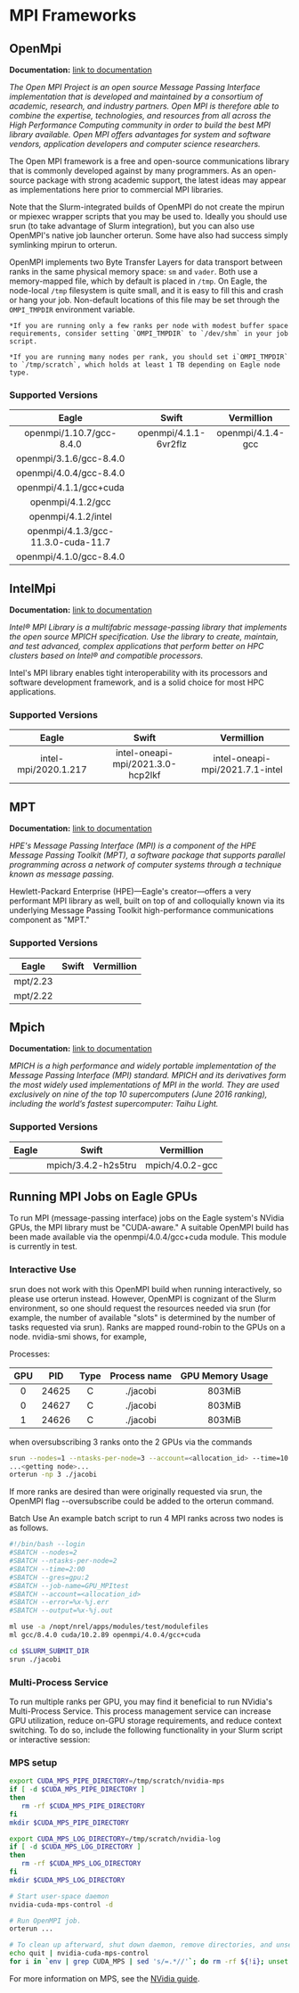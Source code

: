 # MPI Frameworks


## OpenMpi

**Documentation:** [ link to documentation](https://www.open-mpi.org)

*The Open MPI Project is an open source Message Passing Interface implementation that is developed and maintained by a consortium of academic, research, and industry partners. Open MPI is therefore able to combine the expertise, technologies, and resources from all across the High Performance Computing community in order to build the best MPI library available. Open MPI offers advantages for system and software vendors, application developers and computer science researchers.*

The Open MPI framework is a free and open-source communications library that is commonly developed against by many programmers. As an open-source package with strong academic support, the latest ideas may appear as implementations here prior to commercial MPI libraries.

Note that the Slurm-integrated builds of OpenMPI do not create the mpirun or mpiexec wrapper scripts that you may be used to. Ideally you should use srun (to take advantage of Slurm integration), but you can also use OpenMPI's native job launcher orterun. Some have also had success simply symlinking mpirun to orterun.

OpenMPI implements two Byte Transfer Layers for data transport between ranks in the same physical memory space: `sm` and `vader`. 
Both use a memory-mapped file, which by default is placed in `/tmp`. 
On Eagle, the node-local `/tmp` filesystem is quite small, and it is easy to fill this and crash or hang your job. 
Non-default locations of this file may be set through the `OMPI_TMPDIR` environment variable.

    *If you are running only a few ranks per node with modest buffer space requirements, consider setting `OMPI_TMPDIR` to `/dev/shm` in your job script.

    *If you are running many nodes per rank, you should set i`OMPI_TMPDIR` to `/tmp/scratch`, which holds at least 1 TB depending on Eagle node type.


### Supported Versions

| Eagle                                | Swift          | Vermillion |
|:------------------------------------:|:--------------:|:----------------:|
openmpi/1.10.7/gcc-8.4.0               |openmpi/4.1.1-6vr2flz |openmpi/4.1.4-gcc |   
openmpi/3.1.6/gcc-8.4.0                |                |                  |
openmpi/4.0.4/gcc-8.4.0                |                |                  |
openmpi/4.1.1/gcc+cuda                 |||
openmpi/4.1.2/gcc                      |||
openmpi/4.1.2/intel                    |||
openmpi/4.1.3/gcc-11.3.0-cuda-11.7     |||
openmpi/4.1.0/gcc-8.4.0                |||


## IntelMpi
**Documentation:** [ link to documentation](https://www.intel.com/content/www/us/en/developer/tools/oneapi/mpi-library.html)

*Intel® MPI Library is a multifabric message-passing library that implements the open source MPICH specification. Use the library to create, maintain, and test advanced, complex applications that perform better on HPC clusters based on Intel® and compatible processors.*

Intel's MPI library enables tight interoperability with its processors and software development framework, and is a solid choice for most HPC applications.

### Supported Versions

| Eagle                                | Swift          | Vermillion |
|:------------------------------------:|:--------------:|:----------------:|
|intel-mpi/2020.1.217                  |intel-oneapi-mpi/2021.3.0-hcp2lkf  |intel-oneapi-mpi/2021.7.1-intel |   


## MPT
**Documentation:** [ link to documentation](https://support.hpe.com/hpesc/public/docDisplay?docId=a00105727en_us&docLocale=en_US)

*HPE's Message Passing Interface (MPI) is a component of the HPE Message Passing Toolkit (MPT), a software package that supports parallel programming across a network of computer systems through a technique known as message passing.*

Hewlett-Packard Enterprise (HPE)—Eagle's creator—offers a very performant MPI library as well, built on top of and colloquially known via its underlying Message Passing Toolkit high-performance communications component as "MPT."
### Supported Versions

| Eagle                                | Swift          | Vermillion |
|:------------------------------------:|:--------------:|:----------------:|
|mpt/2.23                              |                |                  |   
|mpt/2.22                              |                |                  |


## Mpich
**Documentation:** [ link to documentation](https://www.mpich.org)

*MPICH is a high performance and widely portable implementation of the Message Passing Interface (MPI) standard. 
MPICH and its derivatives form the most widely used implementations of MPI in the world. They are used exclusively on nine of the top 10 supercomputers (June 2016 ranking), including the world’s fastest supercomputer: Taihu Light.*

### Supported Versions

| Eagle                                | Swift          | Vermillion |
|:------------------------------------:|:--------------:|:----------------:|
|                                      |mpich/3.4.2-h2s5tru | mpich/4.0.2-gcc  |   

## Running MPI Jobs on Eagle GPUs

To run MPI (message-passing interface) jobs on the Eagle system's NVidia GPUs, the MPI library must be "CUDA-aware."
A suitable OpenMPI build has been made available via the openmpi/4.0.4/gcc+cuda module. 
This module is currently in test.

### Interactive Use

srun does not work with this OpenMPI build when running interactively, so please use orterun instead. 
However, OpenMPI is cognizant of the Slurm environment, so one should request the resources needed via srun (for example, the number of available "slots" is determined by the number of tasks requested via srun). 
Ranks are mapped round-robin to the GPUs on a node. 
nvidia-smi shows, for example,

Processes:                                                              

|  GPU   |     PID |Type |  Process name                      |GPU Memory Usage|
|:------:|:-------:|:---:|:----------------------------------:|:-------------:|
|    0   |  24625  |    C|   ./jacobi                            |         803MiB |
|    0   |  24627  |    C|   ./jacobi                            |         803MiB |
|    1   |  24626  |    C|   ./jacobi                            |         803MiB |

when oversubscribing 3 ranks onto the 2 GPUs via the commands

```bash
srun --nodes=1 --ntasks-per-node=3 --account=<allocation_id> --time=10:00 --gres=gpu:2 --pty $SHELL
...<getting node>...
orterun -np 3 ./jacobi
```

If more ranks are desired than were originally requested via srun, the OpenMPI flag --oversubscribe could be added to the orterun command.

Batch Use
An example batch script to run 4 MPI ranks across two nodes is as follows.

```bash 
#!/bin/bash --login
#SBATCH --nodes=2
#SBATCH --ntasks-per-node=2
#SBATCH --time=2:00
#SBATCH --gres=gpu:2
#SBATCH --job-name=GPU_MPItest
#SBATCH --account=<allocation_id>
#SBATCH --error=%x-%j.err
#SBATCH --output=%x-%j.out

ml use -a /nopt/nrel/apps/modules/test/modulefiles
ml gcc/8.4.0 cuda/10.2.89 openmpi/4.0.4/gcc+cuda

cd $SLURM_SUBMIT_DIR
srun ./jacobi
```

### Multi-Process Service

To run multiple ranks per GPU, you may find it beneficial to run NVidia's Multi-Process Service. This process management service can increase GPU utilization, reduce on-GPU storage requirements, and reduce context switching. To do so, include the following functionality in your Slurm script or interactive session:

### MPS setup

```bash
export CUDA_MPS_PIPE_DIRECTORY=/tmp/scratch/nvidia-mps
if [ -d $CUDA_MPS_PIPE_DIRECTORY ]
then
   rm -rf $CUDA_MPS_PIPE_DIRECTORY
fi
mkdir $CUDA_MPS_PIPE_DIRECTORY

export CUDA_MPS_LOG_DIRECTORY=/tmp/scratch/nvidia-log
if [ -d $CUDA_MPS_LOG_DIRECTORY ]
then
   rm -rf $CUDA_MPS_LOG_DIRECTORY
fi
mkdir $CUDA_MPS_LOG_DIRECTORY

# Start user-space daemon
nvidia-cuda-mps-control -d

# Run OpenMPI job.
orterun ...

# To clean up afterward, shut down daemon, remove directories, and unset variables
echo quit | nvidia-cuda-mps-control
for i in `env | grep CUDA_MPS | sed 's/=.*//'`; do rm -rf ${!i}; unset $i; done
```

For more information on MPS, see the [NVidia guide](https://docs.nvidia.com/deploy/pdf/CUDA_Multi_Process_Service_Overview.pdf).
